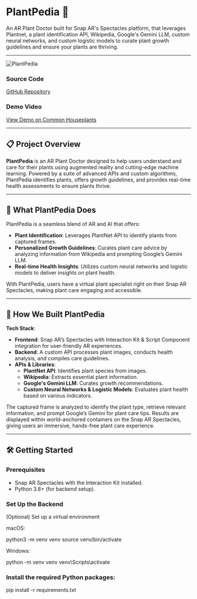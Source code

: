 # PlantPedia 🌱  
An AR Plant Doctor built for Snap AR's Spectacles platform, that leverages Plantnet, a plant identification API, Wikipedia, Google's Gemini LLM, custom neural networks, and custom logistic models to curate plant growth guidelines and ensure your plants are thriving.

---

![PlantPedia](https://github.com/user-attachments/assets/3abd9ee5-6d1b-4b6c-a72e-70b991ee256c)

### **Source Code**  
[GitHub Repository](https://github.com/Serrindipity/PlantPedia)

### **Demo Video**  
[View Demo on Common Houseplants](https://github.com/user-attachments/assets/d4ad335c-69ce-419f-becb-67b9b6b45c77)

---

## 📋 Project Overview
**PlantPedia** is an AR Plant Doctor designed to help users understand and care for their plants using augmented reality and cutting-edge machine learning. Powered by a suite of advanced APIs and custom algorithms, PlantPedia identifies plants, offers growth guidelines, and provides real-time health assessments to ensure plants thrive.

---

## 🌿 What PlantPedia Does
PlantPedia is a seamless blend of AR and AI that offers:
- **Plant Identification**: Leverages PlantNet API to identify plants from captured frames.
- **Personalized Growth Guidelines**: Curates plant care advice by analyzing information from Wikipedia and prompting Google’s Gemini LLM.
- **Real-time Health Insights**: Utilizes custom neural networks and logistic models to deliver insights on plant health.

With PlantPedia, users have a virtual plant specialist right on their Snap AR Spectacles, making plant care engaging and accessible.

---

## 🔧 How We Built PlantPedia
**Tech Stack**:  
- **Frontend**: Snap AR’s Spectacles with Interaction Kit & Script Component integration for user-friendly AR experiences.
- **Backend**: A custom API processes plant images, conducts health analysis, and compiles care guidelines.
- **APIs & Libraries**: 
  - **PlantNet API**: Identifies plant species from images.
  - **Wikipedia**: Extracts essential plant information.
  - **Google's Gemini LLM**: Curates growth recommendations.
  - **Custom Neural Networks & Logistic Models**: Evaluates plant health based on various indicators.

The captured frame is analyzed to identify the plant type, retrieve relevant information, and prompt Google’s Gemini for plant care tips. Results are displayed within world-anchored containers on the Snap AR Spectacles, giving users an immersive, hands-free plant care experience.

---

## 🛠️ Getting Started

### Prerequisites
- Snap AR Spectacles with the Interaction Kit installed.
- Python 3.8+ (for backend setup).

### Set Up the Backend
(Optional) Set up a virtual environment

macOS:

python3 -m venv venv
source venv/bin/activate

Windows:

python -m venv venv
venv\Scripts\activate

### Install the required Python packages:

pip install -r requirements.txt
